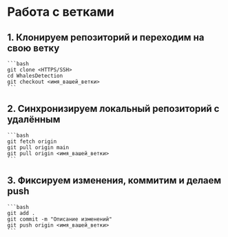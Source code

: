 # Работа с ветками

## 1. Клонируем репозиторий и переходим на свою ветку

    ```bash
    git clone <HTTPS/SSH>
    cd WhalesDetection
    git checkout <имя_вашей_ветки>
    ```

## 2. Синхронизируем локальный репозиторий с удалённым

    ```bash
    git fetch origin
    git pull origin main
    git pull origin <имя_вашей_ветки>
    ```

## 3. Фиксируем изменения, коммитим и делаем push

    ```bash
    git add .
    git commit -m "Описание изменений"
    git push origin <имя_вашей_ветки>
    ```